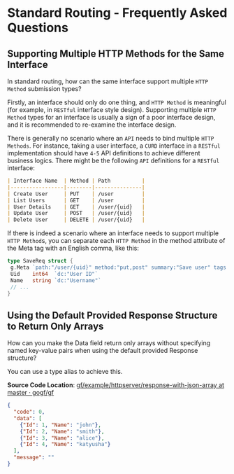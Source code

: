 # Standard Routing - Frequently Asked Questions

## Supporting Multiple HTTP Methods for the Same Interface

In standard routing, how can the same interface support multiple `HTTP Method` submission types?

Firstly, an interface should only do one thing, and `HTTP Method` is meaningful (for example, in `RESTful` interface style design). Supporting multiple `HTTP Method` types for an interface is usually a sign of a poor interface design, and it is recommended to re-examine the interface design.

There is generally no scenario where an `API` needs to bind multiple `HTTP Methods`. For instance, taking a user interface, a `CURD` interface in a `RESTful` implementation should have `4-5` API definitions to achieve different business logics. There might be the following `API` definitions for a `RESTful` interface:

```markdown
| Interface Name  | Method | Path          |
|-----------------|--------|---------------|
| Create User     | PUT    | /user         |
| List Users      | GET    | /user         |
| User Details    | GET    | /user/{uid}   |
| Update User     | POST   | /user/{uid}   |
| Delete User     | DELETE | /user/{uid}   |
```

If there is indeed a scenario where an interface needs to support multiple `HTTP Method`s, you can separate each `HTTP Method` in the method attribute of the Meta tag with an English comma, like this:

```go
type SaveReq struct {
 g.Meta `path:"/user/{uid}" method:"put,post" summary:"Save user" tags:"User Management"`
 Uid    int64  `dc:"User ID"`
 Name   string `dc:"Username"`
 // ...
}
```

## Using the Default Provided Response Structure to Return Only Arrays

How can you make the Data field return only arrays without specifying named key-value pairs when using the default provided Response structure?

You can use a type alias to achieve this.

**Source Code Location**: [gf/example/httpserver/response-with-json-array at master · gogf/gf](https://github.com/gogf/gf/tree/master/example/httpserver/response-with-json-array)

```json
{
  "code": 0,
  "data": [
    {"Id": 1, "Name": "john"},
    {"Id": 2, "Name": "smith"},
    {"Id": 3, "Name": "alice"},
    {"Id": 4, "Name": "katyusha"}
  ],
  "message": ""
}
```

